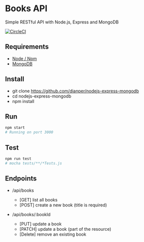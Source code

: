 # Books API
Simple RESTful API with Node.js, Express and MongoDB

[![CircleCI](https://circleci.com/gh/dianper/nodejs-express-mongodb.svg?style=shield)](https://circleci.com/gh/dianper/nodejs-express-mongodb)

## Requirements
- [Node / Npm](https://nodejs.org/en/download/)
- [MongoDB](https://www.mongodb.com/download-center/community)

## Install
- git clone https://github.com/dianper/nodejs-express-mongodb
- cd nodejs-express-mongodb
- npm install

## Run
```sh
npm start
# Running on port 3000
```

## Test
```sh
npm run test
# mocha tests/**/*Tests.js
```

## Endpoints
- /api/books
  - [GET] list all books
  - [POST] create a new book (title is required)
  
- /api/books/:bookId
  - [PUT] update a book
  - [PATCH] update a book (part of the resource)
  - [Delete] remove an existing book
